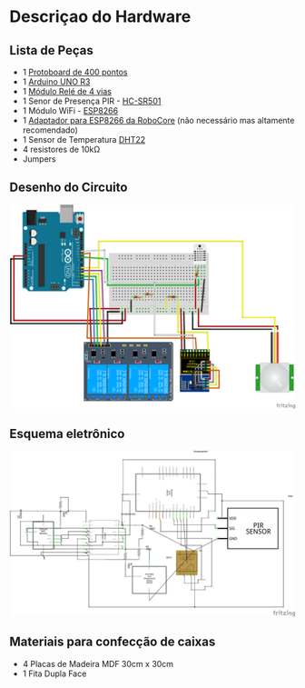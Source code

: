 # Descriçao do Hardware


## Lista de Peças

* 1 [Protoboard de 400 pontos](Datasheet/Breadboard.pdf)
* 1 [Arduino UNO R3](Datasheet/Arduino_Datasheet.pdf)
* 1 [Módulo Relé de 4 vias](Datasheet/Datasheet_Rele_5V.pdf)
* 1 Senor de Presença PIR - [HC-SR501](Datasheet/PIR_HC_-_SR501_Datasheet.pdf)
* 1 Módulo WiFi - [ESP8266](Datasheet/ESP8266_Datasheet.pdf)
* 1 [Adaptador para ESP8266 da RoboCore](https://www.robocore.net/loja/produtos/adaptador-para-esp8266.html) (não necessário mas altamente recomendado)
* 1 Sensor de Temperatura [DHT22](Datasheet/DHT22_Datasheet.pdf)
* 4 resistores de 10kΩ
* Jumpers

## Desenho do Circuito

![Circuito](images/projetoquarto.png)

## Esquema eletrônico

![Esquema](images/projetoquarto_esquema.png)

## Materiais para confecção de caixas

* 4 Placas de Madeira MDF 30cm x 30cm
* 1 Fita Dupla Face
